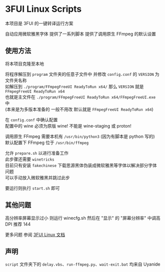# 3FUI Linux Scripts

本项目是 3FUI 的一键转译运行方案

自动应用微软雅黑字体 提供了一系列脚本 提供了调用原生 FFmpeg 的默认设置

## 使用方法

将本项目克隆至本地

将程序解压到 `program` 文件夹的任意子文件中 并修改 `config.conf` 的 `VERSION` 为文件夹名称 <br>
如解压到 `./program/FFmpegFreeUI ReadyToRun x64/` 那么 `VERSION` 就是 `FFmpegFreeUI ReadyToRun x64` <br>
也就是主文件在 `./program/FFmpegFreeUI ReadyToRun x64/FFmpegFreeUI.exe` 中 <br>
(本来是为多版本准备的 一般不用改 默认就是 `FFmpegFreeUI ReadyToRun x64`)

在 `config.conf` 中确认配置 <br>
配置中的 wine 必须为原版 wine! 不能是 wine-staging 或 proton!

调用原生 FFmpeg 需要本机有 `/usr/bin/python3` (因为有脚本是 python 写的) <br>
默认配置下 FFmpeg 位于 `/usr/bin/ffmpeg`

允许 `prepare.sh` 以进行准备工作 <br>
此步骤还需要 `winetricks` <br>
目前只有安装 `fakechinese` 下载思源黑体伪装成微软雅黑等字体以解决部分字体问题 <br>
可以手动放入微软雅黑并跳过此步

要运行则执行 `start.sh` 即可

## 其他问题

高分辨率屏幕显示过小 则运行 winecfg.sh 然后在 "显示" 的 "屏幕分辨率" 中调高 DPI 推荐 144

更多问题 参阅 [3FUI Linux 文档](https://github.com/Lake1059/FFmpegFreeUI/blob/main/doc/linux.md)

## 声明

`script` 文件夹下的 `delay.vbs`、`run-ffmpeg.py`、`wait-exit.bat` 均来自 Uyanide
